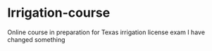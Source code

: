 # Irrigation-course
Online course in preparation for Texas irrigation license exam
I have changed something
